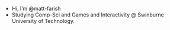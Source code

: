 - Hi, I’m @matt-farish
- Studying Comp-Sci and Games and Interactivity @ Swinburne University of Technology.



<!---
matt-farish/matt-farish is a ✨ special ✨ repository because its `README.md` (this file) appears on your GitHub profile.
You can click the Preview link to take a look at your changes.
--->
